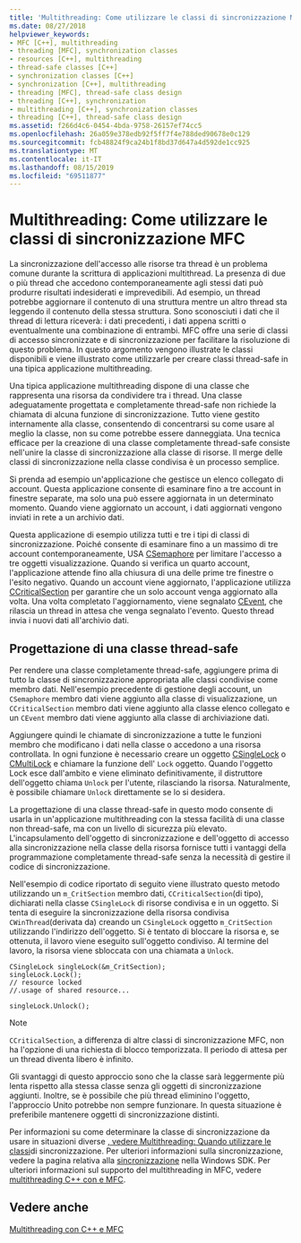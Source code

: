 ```yaml
---
title: 'Multithreading: Come utilizzare le classi di sincronizzazione MFC'
ms.date: 08/27/2018
helpviewer_keywords:
- MFC [C++], multithreading
- threading [MFC], synchronization classes
- resources [C++], multithreading
- thread-safe classes [C++]
- synchronization classes [C++]
- synchronization [C++], multithreading
- threading [MFC], thread-safe class design
- threading [C++], synchronization
- multithreading [C++], synchronization classes
- threading [C++], thread-safe class design
ms.assetid: f266d4c6-0454-4bda-9758-26157ef74cc5
ms.openlocfilehash: 26a059e378edb92f5ff7f4e788ded90678e0c129
ms.sourcegitcommit: fcb48824f9ca24b1f8bd37d647a4d592de1cc925
ms.translationtype: MT
ms.contentlocale: it-IT
ms.lasthandoff: 08/15/2019
ms.locfileid: "69511877"
---
```

# <a name="multithreading-how-to-use-the-mfc-synchronization-classes"></a>Multithreading: Come utilizzare le classi di sincronizzazione MFC

La sincronizzazione dell'accesso alle risorse tra thread è un problema comune durante la scrittura di applicazioni multithread. La presenza di due o più thread che accedono contemporaneamente agli stessi dati può produrre risultati indesiderati e imprevedibili. Ad esempio, un thread potrebbe aggiornare il contenuto di una struttura mentre un altro thread sta leggendo il contenuto della stessa struttura. Sono sconosciuti i dati che il thread di lettura riceverà: i dati precedenti, i dati appena scritti o eventualmente una combinazione di entrambi. MFC offre una serie di classi di accesso sincronizzate e di sincronizzazione per facilitare la risoluzione di questo problema. In questo argomento vengono illustrate le classi disponibili e viene illustrato come utilizzarle per creare classi thread-safe in una tipica applicazione multithreading.

Una tipica applicazione multithreading dispone di una classe che rappresenta una risorsa da condividere tra i thread. Una classe adeguatamente progettata e completamente thread-safe non richiede la chiamata di alcuna funzione di sincronizzazione. Tutto viene gestito internamente alla classe, consentendo di concentrarsi su come usare al meglio la classe, non su come potrebbe essere danneggiata. Una tecnica efficace per la creazione di una classe completamente thread-safe consiste nell'unire la classe di sincronizzazione alla classe di risorse. Il merge delle classi di sincronizzazione nella classe condivisa è un processo semplice.

Si prenda ad esempio un'applicazione che gestisce un elenco collegato di account. Questa applicazione consente di esaminare fino a tre account in finestre separate, ma solo una può essere aggiornata in un determinato momento. Quando viene aggiornato un account, i dati aggiornati vengono inviati in rete a un archivio dati.

Questa applicazione di esempio utilizza tutti e tre i tipi di classi di sincronizzazione. Poiché consente di esaminare fino a un massimo di tre account contemporaneamente, USA [CSemaphore](../mfc/reference/csemaphore-class.md) per limitare l'accesso a tre oggetti visualizzazione. Quando si verifica un quarto account, l'applicazione attende fino alla chiusura di una delle prime tre finestre o l'esito negativo. Quando un account viene aggiornato, l'applicazione utilizza [CCriticalSection](../mfc/reference/ccriticalsection-class.md) per garantire che un solo account venga aggiornato alla volta. Una volta completato l'aggiornamento, viene segnalato [CEvent](../mfc/reference/cevent-class.md), che rilascia un thread in attesa che venga segnalato l'evento. Questo thread invia i nuovi dati all'archivio dati.

##  <a name="_mfc_designing_a_thread.2d.safe_class"></a>Progettazione di una classe thread-safe

Per rendere una classe completamente thread-safe, aggiungere prima di tutto la classe di sincronizzazione appropriata alle classi condivise come membro dati. Nell'esempio precedente di gestione degli account, un `CSemaphore` membro dati viene aggiunto alla classe di visualizzazione, un `CCriticalSection` membro dati viene aggiunto alla classe elenco collegato e un `CEvent` membro dati viene aggiunto alla classe di archiviazione dati.

Aggiungere quindi le chiamate di sincronizzazione a tutte le funzioni membro che modificano i dati nella classe o accedono a una risorsa controllata. In ogni funzione è necessario creare un oggetto [CSingleLock](../mfc/reference/csinglelock-class.md) o [CMultiLock](../mfc/reference/cmultilock-class.md) e chiamare la funzione dell' `Lock` oggetto. Quando l'oggetto Lock esce dall'ambito e viene eliminato definitivamente, il distruttore dell'oggetto chiama `Unlock` per l'utente, rilasciando la risorsa. Naturalmente, è possibile chiamare `Unlock` direttamente se lo si desidera.

La progettazione di una classe thread-safe in questo modo consente di usarla in un'applicazione multithreading con la stessa facilità di una classe non thread-safe, ma con un livello di sicurezza più elevato. L'incapsulamento dell'oggetto di sincronizzazione e dell'oggetto di accesso alla sincronizzazione nella classe della risorsa fornisce tutti i vantaggi della programmazione completamente thread-safe senza la necessità di gestire il codice di sincronizzazione.

Nell'esempio di codice riportato di seguito viene illustrato questo metodo utilizzando un `m_CritSection` membro dati, `CCriticalSection`(di tipo), dichiarati nella classe `CSingleLock` di risorse condivisa e in un oggetto. Si tenta di eseguire la sincronizzazione della risorsa condivisa `CWinThread`(derivata da) creando un `CSingleLock` oggetto `m_CritSection` utilizzando l'indirizzo dell'oggetto. Si è tentato di bloccare la risorsa e, se ottenuta, il lavoro viene eseguito sull'oggetto condiviso. Al termine del lavoro, la risorsa viene sbloccata con una chiamata a `Unlock`.

```
CSingleLock singleLock(&m_CritSection);
singleLock.Lock();
// resource locked
//.usage of shared resource...

singleLock.Unlock();
```

> [!NOTE]
> `CCriticalSection`, a differenza di altre classi di sincronizzazione MFC, non ha l'opzione di una richiesta di blocco temporizzata. Il periodo di attesa per un thread diventa libero è infinito.

Gli svantaggi di questo approccio sono che la classe sarà leggermente più lenta rispetto alla stessa classe senza gli oggetti di sincronizzazione aggiunti. Inoltre, se è possibile che più thread eliminino l'oggetto, l'approccio Unito potrebbe non sempre funzionare. In questa situazione è preferibile mantenere oggetti di sincronizzazione distinti.

Per informazioni su come determinare la classe di sincronizzazione da usare in situazioni diverse [, vedere Multithreading: Quando utilizzare le classi](multithreading-when-to-use-the-synchronization-classes.md)di sincronizzazione. Per ulteriori informazioni sulla sincronizzazione, vedere la pagina relativa alla [sincronizzazione](/windows/win32/Sync/synchronization) nella Windows SDK. Per ulteriori informazioni sul supporto del multithreading in MFC, vedere [multithreading C++ con e MFC](multithreading-with-cpp-and-mfc.md).

## <a name="see-also"></a>Vedere anche

[Multithreading con C++ e MFC](multithreading-with-cpp-and-mfc.md)
